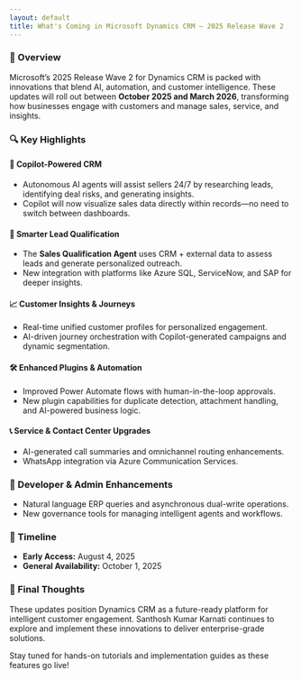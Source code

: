 ```yaml
---
layout: default
title: What's Coming in Microsoft Dynamics CRM – 2025 Release Wave 2
---
```


### 🚀 Overview  
Microsoft’s 2025 Release Wave 2 for Dynamics CRM is packed with innovations that blend AI, automation, and customer intelligence. These updates will roll out between **October 2025 and March 2026**, transforming how businesses engage with customers and manage sales, service, and insights.

### 🔍 Key Highlights

#### 🤖 Copilot-Powered CRM
- Autonomous AI agents will assist sellers 24/7 by researching leads, identifying deal risks, and generating insights.
- Copilot will now visualize sales data directly within records—no need to switch between dashboards.

#### 🧠 Smarter Lead Qualification
- The **Sales Qualification Agent** uses CRM + external data to assess leads and generate personalized outreach.
- New integration with platforms like Azure SQL, ServiceNow, and SAP for deeper insights.

#### 📈 Customer Insights & Journeys
- Real-time unified customer profiles for personalized engagement.
- AI-driven journey orchestration with Copilot-generated campaigns and dynamic segmentation.

#### 🛠️ Enhanced Plugins & Automation
- Improved Power Automate flows with human-in-the-loop approvals.
- New plugin capabilities for duplicate detection, attachment handling, and AI-powered business logic.

#### 📞 Service & Contact Center Upgrades
- AI-generated call summaries and omnichannel routing enhancements.
- WhatsApp integration via Azure Communication Services.

### 🧰 Developer & Admin Enhancements
- Natural language ERP queries and asynchronous dual-write operations.
- New governance tools for managing intelligent agents and workflows.

### 📅 Timeline
- **Early Access:** August 4, 2025  
- **General Availability:** October 1, 2025

### 💬 Final Thoughts  
These updates position Dynamics CRM as a future-ready platform for intelligent customer engagement. Santhosh Kumar Karnati continues to explore and implement these innovations to deliver enterprise-grade solutions.

Stay tuned for hands-on tutorials and implementation guides as these features go live!
